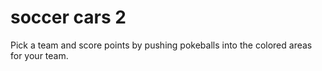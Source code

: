 # soccer cars 2
Pick a team and score points by pushing pokeballs into the colored areas for your team.
